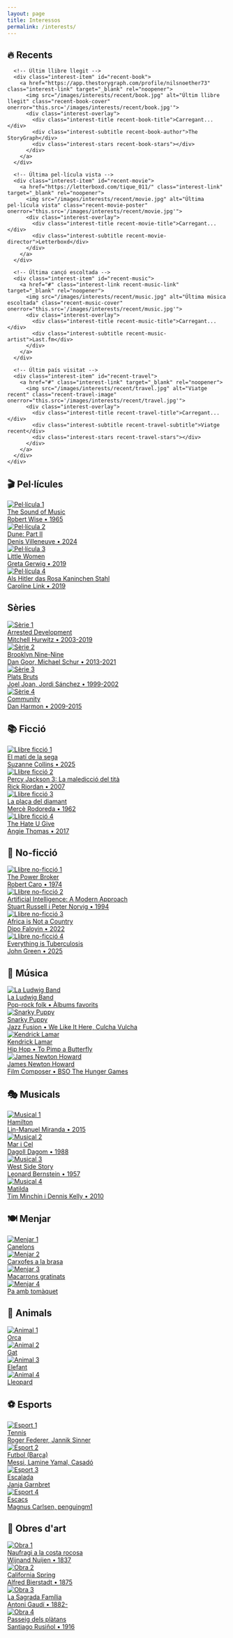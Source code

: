 ```yaml
---
layout: page
title: Interessos
permalink: /interests/
---
```


<div class="interests-container">
  
  <!-- Recents -->
  <div class="interest-category">
    <h2>🔥 Recents</h2>
    <div class="interest-grid">

      <!-- Últim llibre llegit -->
      <div class="interest-item" id="recent-book">
        <a href="https://app.thestorygraph.com/profile/nilsnoether73" class="interest-link" target="_blank" rel="noopener">
          <img src="/images/interests/recent/book.jpg" alt="Últim llibre llegit" class="recent-book-cover" onerror="this.src='/images/interests/recent/book.jpg'">
          <div class="interest-overlay">
            <div class="interest-title recent-book-title">Carregant...</div>
            <div class="interest-subtitle recent-book-author">The StoryGraph</div>
            <div class="interest-stars recent-book-stars"></div>
          </div>
        </a>
      </div>
      
      <!-- Última pel·lícula vista -->
      <div class="interest-item" id="recent-movie">
        <a href="https://letterboxd.com/tique_011/" class="interest-link" target="_blank" rel="noopener">
          <img src="/images/interests/recent/movie.jpg" alt="Última pel·lícula vista" class="recent-movie-poster" onerror="this.src='/images/interests/recent/movie.jpg'">
          <div class="interest-overlay">
            <div class="interest-title recent-movie-title">Carregant...</div>
            <div class="interest-subtitle recent-movie-director">Letterboxd</div>
          </div>
        </a>
      </div>
      
      <!-- Última cançó escoltada -->
      <div class="interest-item" id="recent-music">
        <a href="#" class="interest-link recent-music-link" target="_blank" rel="noopener">
          <img src="/images/interests/recent/music.jpg" alt="Última música escoltada" class="recent-music-cover" onerror="this.src='/images/interests/recent/music.jpg'">
          <div class="interest-overlay">
            <div class="interest-title recent-music-title">Carregant...</div>
            <div class="interest-subtitle recent-music-artist">Last.fm</div>
          </div>
        </a>
      </div>

      <!-- Últim país visitat -->
      <div class="interest-item" id="recent-travel">
        <a href="#" class="interest-link" target="_blank" rel="noopener">
          <img src="/images/interests/recent/travel.jpg" alt="Viatge recent" class="recent-travel-image" onerror="this.src='/images/interests/recent/travel.jpg'">
          <div class="interest-overlay">
            <div class="interest-title recent-travel-title">Carregant...</div>
            <div class="interest-subtitle recent-travel-subtitle">Viatge recent</div>
            <div class="interest-stars recent-travel-stars"></div>
          </div>
        </a>
      </div>
    </div>
  </div>
  
  <!-- Pel·lícules -->
  <div class="interest-category">
    <h2>🎬 Pel·lícules</h2>
    <div class="interest-grid">
      <div class="interest-item">
        <a href="https://letterboxd.com/tique_011/film/the-sound-of-music/activity/" class="interest-link" target="_blank" rel="noopener">
          <img src="/images/interests/movies/the-sound-of-music.jpg" alt="Pel·lícula 1" onerror="this.parentElement.parentElement.innerHTML='<div class=&quot;interest-placeholder&quot;>Poster 1</div>'">
          <div class="interest-overlay">
            <div class="interest-title">The Sound of Music</div>
            <div class="interest-subtitle">Robert Wise • 1965</div>
          </div>
        </a>
      </div>
      <div class="interest-item">
        <a href="https://letterboxd.com/tique_011/film/dune-part-two/activity/" class="interest-link" target="_blank" rel="noopener">
          <img src="/images/interests/movies/dune-part-two.jpg" alt="Pel·lícula 2" onerror="this.parentElement.parentElement.innerHTML='<div class=&quot;interest-placeholder&quot;>Poster 2</div>'">
          <div class="interest-overlay">
            <div class="interest-title">Dune: Part II</div>
            <div class="interest-subtitle">Denis Villeneuve • 2024</div>
          </div>
        </a>
      </div>
      <div class="interest-item">
        <a href="https://letterboxd.com/tique_011/film/little-women-2019/" class="interest-link" target="_blank" rel="noopener">
          <img src="/images/interests/movies/little-women.jpg" alt="Pel·lícula 3" onerror="this.parentElement.parentElement.innerHTML='<div class=&quot;interest-placeholder&quot;>Poster 3</div>'">
          <div class="interest-overlay">
            <div class="interest-title">Little Women</div>
            <div class="interest-subtitle">Greta Gerwig • 2019</div>
          </div>
        </a>
      </div>
      <div class="interest-item">
        <a href="https://letterboxd.com/tique_011/film/when-hitler-stole-pink-rabbit/activity/" class="interest-link" target="_blank" rel="noopener">
          <img src="/images/interests/movies/als-hitler-das-rosa-kaninchen-stahl.jpg" alt="Pel·lícula 4" onerror="this.parentElement.parentElement.innerHTML='<div class=&quot;interest-placeholder&quot;>Poster 4</div>'">
          <div class="interest-overlay">
            <div class="interest-title">Als Hitler das Rosa Kaninchen Stahl</div>
            <div class="interest-subtitle">Caroline Link • 2019</div>
          </div>
        </a>
      </div>
    </div>
  </div>

  <!-- Sèries -->
  <div class="interest-category">
    <h2> Sèries</h2>
    <div class="interest-grid">
      <div class="interest-item">
        <a href="https://www.imdb.com/title/tt0367279/" class="interest-link" target="_blank" rel="noopener">
          <img src="/images/interests/shows/arrested-development.jpg" alt="Sèrie 1" onerror="this.parentElement.parentElement.innerHTML='<div class=&quot;interest-placeholder&quot;>Sèrie 1</div>'">
          <div class="interest-overlay">
            <div class="interest-title">Arrested Development</div>
            <div class="interest-subtitle">Mitchell Hurwitz • 2003-2019</div>
          </div>
        </a>
      </div>
      <div class="interest-item">
        <a href="https://www.imdb.com/title/tt2467372/" class="interest-link" target="_blank" rel="noopener">
          <img src="/images/interests/shows/brooklyn-nine-nine.jpg" alt="Sèrie 2" onerror="this.parentElement.parentElement.innerHTML='<div class=&quot;interest-placeholder&quot;>Sèrie 2</div>'">
          <div class="interest-overlay">
            <div class="interest-title">Brooklyn Nine-Nine</div>
            <div class="interest-subtitle">Dan Goor, Michael Schur • 2013-2021</div>
          </div>
        </a>
      </div>
      <div class="interest-item">
        <a href="https://www.imdb.com/title/tt0352089/" class="interest-link" target="_blank" rel="noopener">
          <img src="/images/interests/shows/plats-bruts.jpg" alt="Sèrie 3" onerror="this.parentElement.parentElement.innerHTML='<div class=&quot;interest-placeholder&quot;>Sèrie 3</div>'">
          <div class="interest-overlay">
            <div class="interest-title">Plats Bruts</div>
            <div class="interest-subtitle">Joel Joan, Jordi Sánchez • 1999-2002</div>
          </div>
        </a>
      </div>
      <div class="interest-item">
        <a href="https://www.imdb.com/title/tt1439629/" class="interest-link" target="_blank" rel="noopener">
          <img src="/images/interests/shows/community.jpg" alt="Sèrie 4" onerror="this.parentElement.parentElement.innerHTML='<div class=&quot;interest-placeholder&quot;>Sèrie 4</div>'">
          <div class="interest-overlay">
            <div class="interest-title">Community</div>
            <div class="interest-subtitle">Dan Harmon • 2009-2015</div>
          </div>
        </a>
      </div>
    </div>
  </div>

  <!-- Llibres de ficció -->
  <div class="interest-category">
    <h2>📚 Ficció</h2>
    <div class="interest-grid">
      <div class="interest-item">
        <a href="https://app.thestorygraph.com/reviews/9b49ae8e-0b73-4d4b-bb89-ee7c98a80aef" class="interest-link" target="_blank" rel="noopener">
          <img src="/images/interests/fiction/el-mati-de-la-sega.jpg" alt="Llibre ficció 1" onerror="this.parentElement.parentElement.innerHTML='<div class=&quot;interest-placeholder&quot;>Portada 1</div>'">
          <div class="interest-overlay">
            <div class="interest-title">El matí de la sega</div>
            <div class="interest-subtitle">Suzanne Collins • 2025</div>
          </div>
        </a>
      </div>
      <div class="interest-item">
        <a href="https://app.thestorygraph.com/reviews/ffc91366-cbd6-4234-bbe0-47f26c611906" class="interest-link" target="_blank" rel="noopener">
          <img src="/images/interests/fiction/percy-jackson-la-malediccio-del-tita.jpg" alt="Llibre ficció 2" onerror="this.parentElement.parentElement.innerHTML='<div class=&quot;interest-placeholder&quot;>Portada 2</div>'">
          <div class="interest-overlay">
            <div class="interest-title">Percy Jackson 3: La maledicció del tità</div>
            <div class="interest-subtitle">Rick Riordan • 2007</div>
          </div>
        </a>
      </div>
      <div class="interest-item">
        <a href="https://app.thestorygraph.com/reviews/cbe98c2e-abb0-434d-94f2-ec25f4a718b5" class="interest-link" target="_blank" rel="noopener">
          <img src="/images/interests/fiction/la-placa-del-diamant.jpg" alt="Llibre ficció 3" onerror="this.parentElement.parentElement.innerHTML='<div class=&quot;interest-placeholder&quot;>Portada 3</div>'">
          <div class="interest-overlay">
            <div class="interest-title">La plaça del diamant</div>
            <div class="interest-subtitle">Mercè Rodoreda • 1962</div>
          </div>
        </a>
      </div>
      <div class="interest-item">
        <a href="https://app.thestorygraph.com/reviews/14927454-0ced-4db7-a46a-b111e596a9a3" class="interest-link" target="_blank" rel="noopener">
          <img src="/images/interests/fiction/the-hate-u-give.jpg" alt="Llibre ficció 4" onerror="this.parentElement.parentElement.innerHTML='<div class=&quot;interest-placeholder&quot;>Portada 4</div>'">
          <div class="interest-overlay">
            <div class="interest-title">The Hate U Give</div>
            <div class="interest-subtitle">Angie Thomas • 2017</div>
          </div>
        </a>
      </div>
    </div>
  </div>

  <!-- Llibres de no-ficció -->
  <div class="interest-category">
    <h2>📖 No-ficció</h2>
    <div class="interest-grid">
      <div class="interest-item">
        <a href="https://app.thestorygraph.com/reviews/99441071-67b2-40ee-9ec1-123df94e262b" class="interest-link" target="_blank" rel="noopener">
          <img src="/images/interests/nonfiction/the-power-broker.jpg" alt="Llibre no-ficció 1" onerror="this.parentElement.parentElement.innerHTML='<div class=&quot;interest-placeholder&quot;>Portada 1</div>'">
          <div class="interest-overlay">
            <div class="interest-title">The Power Broker</div>
            <div class="interest-subtitle">Robert Caro • 1974</div>
          </div>
        </a>
      </div>
      <div class="interest-item">
        <a href="https://app.thestorygraph.com/books/b73a25c2-bcf4-4b66-a14e-1df9c1a4d59c" class="interest-link" target="_blank" rel="noopener">
          <img src="/images/interests/nonfiction/artificial-intelligence-modern-approach.jpg" alt="Llibre no-ficció 2" onerror="this.parentElement.parentElement.innerHTML='<div class=&quot;interest-placeholder&quot;>Portada 2</div>'">
          <div class="interest-overlay">
            <div class="interest-title">Artificial Intelligence: A Modern Approach</div>
            <div class="interest-subtitle">Stuart Russell i Peter Norvig • 1994</div>
          </div>
        </a>
      </div>
      <div class="interest-item">
        <a href="#" class="interest-link" target="_blank" rel="noopener">
          <img src="/images/interests/nonfiction/africa-is-not-a-country.jpg" alt="Llibre no-ficció 3" onerror="this.parentElement.parentElement.innerHTML='<div class=&quot;interest-placeholder&quot;>Portada 3</div>'">
          <div class="interest-overlay">
            <div class="interest-title">Africa is Not a Country</div>
            <div class="interest-subtitle">Dipo Faloyin • 2022</div>
          </div>
        </a>
      </div>
      <div class="interest-item">
        <a href="https://app.thestorygraph.com/reviews/3cb87e45-cbe7-4fcf-8c7b-c2a519eb7a4d" class="interest-link" target="_blank" rel="noopener">
          <img src="/images/interests/nonfiction/everything-is-tuberculosis.jpg" alt="Llibre no-ficció 4" onerror="this.parentElement.parentElement.innerHTML='<div class=&quot;interest-placeholder&quot;>Portada 4</div>'">
          <div class="interest-overlay">
            <div class="interest-title">Everything is Tuberculosis</div>
            <div class="interest-subtitle">John Green • 2025</div>
          </div>
        </a>
      </div>
    </div>
  </div>

  <!-- Música (artistes i àlbums favorits) -->
  <div class="interest-category">
    <h2>🎵 Música</h2>
    <div class="interest-grid">
      <!-- Artistes seleccionats -->
      <div class="interest-item">
        <a href="https://open.spotify.com/artist/1hOwyBjBzD71G76KApDEy5" class="interest-link" target="_blank" rel="noopener">
          <img src="/images/interests/music/la-ludwig-band.jpg" alt="La Ludwig Band" onerror="this.parentElement.parentElement.innerHTML='<div class=&quot;interest-placeholder&quot;>La Ludwig Band</div>'">
          <div class="interest-overlay">
            <div class="interest-title">La Ludwig Band</div>
            <div class="interest-subtitle">Pop-rock folk • Àlbums favorits</div>
          </div>
        </a>
      </div>
      <div class="interest-item">
        <a href="#" class="interest-link" target="_blank" rel="noopener">
          <img src="/images/interests/music/snarky-puppy.jpg" alt="Snarky Puppy" onerror="this.parentElement.parentElement.innerHTML='<div class=&quot;interest-placeholder&quot;>Snarky Puppy</div>'">
          <div class="interest-overlay">
            <div class="interest-title">Snarky Puppy</div>
            <div class="interest-subtitle">Jazz Fusion • We Like It Here, Culcha Vulcha</div>
          </div>
        </a>
      </div>
      <!-- Artistes individuals -->
      <div class="interest-item">
        <a href="#" class="interest-link" target="_blank" rel="noopener">
          <img src="/images/interests/music/kendrick-lamar.jpg" alt="Kendrick Lamar" onerror="this.parentElement.parentElement.innerHTML='<div class=&quot;interest-placeholder&quot;>Kendrick Lamar</div>'">
          <div class="interest-overlay">
            <div class="interest-title">Kendrick Lamar</div>
            <div class="interest-subtitle">Hip Hop • To Pimp a Butterfly</div>
          </div>
        </a>
      </div>
      <div class="interest-item">
        <a href="#" class="interest-link" target="_blank" rel="noopener">
          <img src="/images/interests/music/james-newton-howard.jpg" alt="James Newton Howard" onerror="this.parentElement.parentElement.innerHTML='<div class=&quot;interest-placeholder&quot;>James Newton Howard</div>'">
          <div class="interest-overlay">
            <div class="interest-title">James Newton Howard</div>
            <div class="interest-subtitle">Film Composer • BSO The Hunger Games</div>
          </div>
        </a>
      </div>
    </div>
  </div>

  <!-- Musicals -->
  <div class="interest-category">
    <h2>🎭 Musicals</h2>
    <div class="interest-grid">
      <div class="interest-item">
        <a href="#🎭-musicals" class="interest-link" target="_blank" rel="noopener">
          <img src="/images/interests/musicals/hamilton.jpg" alt="Musical 1" onerror="this.parentElement.parentElement.innerHTML='<div class=&quot;interest-placeholder&quot;>Musical 1</div>'">
          <div class="interest-overlay">
            <div class="interest-title">Hamilton</div>
            <div class="interest-subtitle">Lin-Manuel Miranda • 2015</div>
          </div>
        </a>
      </div>
      <div class="interest-item">
        <a href="https://www.teatrevictoria.com/ca/cartellera/c/183-mar-i-cel.html" class="interest-link" target="_blank" rel="noopener">
          <img src="/images/interests/musicals/the-phantom-of-the-opera.jpg" alt="Musical 2" onerror="this.parentElement.parentElement.innerHTML='<div class=&quot;interest-placeholder&quot;>Musical 2</div>'">
          <div class="interest-overlay">
            <div class="interest-title">Mar i Cel</div>
            <div class="interest-subtitle">Dagoll Dagom • 1988</div>
          </div>
        </a>
      </div>
      <div class="interest-item">
        <a href="#🎭-musicals" class="interest-link" target="_blank" rel="noopener">
          <img src="/images/interests/musicals/west-side-story.jpg" alt="Musical 3" onerror="this.parentElement.parentElement.innerHTML='<div class=&quot;interest-placeholder&quot;>Musical 3</div>'">
          <div class="interest-overlay">
            <div class="interest-title">West Side Story</div>
            <div class="interest-subtitle">Leonard Bernstein • 1957</div>
          </div>
        </a>
      </div>
      <div class="interest-item">
        <a href="#🎭-musicals" class="interest-link" target="_blank" rel="noopener">
          <img src="/images/interests/musicals/matilda.jpg" alt="Musical 4" onerror="this.parentElement.parentElement.innerHTML='<div class=&quot;interest-placeholder&quot;>Musical 4</div>'">
          <div class="interest-overlay">
            <div class="interest-title">Matilda</div>
            <div class="interest-subtitle">Tim Minchin i Dennis Kelly • 2010</div>
          </div>
        </a>
      </div>
    </div>
  </div>

  <!-- Menjar -->
  <div class="interest-category">
    <h2>🍽️ Menjar</h2>
    <div class="interest-grid">
      <div class="interest-item">
        <a href="#" class="interest-link" target="_blank" rel="noopener">
          <img src="/images/interests/food/canelons.png" alt="Menjar 1" onerror="this.parentElement.parentElement.innerHTML='<div class=&quot;interest-placeholder&quot;>Menjar 1</div>'">
          <div class="interest-overlay">
            <div class="interest-title">Canelons</div>
            <div class="interest-subtitle"></div>
          </div>
        </a>
      </div>
      <div class="interest-item">
        <a href="https://3focs.com/ca/" class="interest-link" target="_blank" rel="noopener">
          <img src="/images/interests/food/carxofes.jpg" alt="Menjar 2" onerror="this.parentElement.parentElement.innerHTML='<div class=&quot;interest-placeholder&quot;>Menjar 2</div>'">
          <div class="interest-overlay">
            <div class="interest-title">Carxofes a la brasa</div>
            <div class="interest-subtitle"></div>
          </div>
        </a>
      </div>
      <div class="interest-item">
        <a href="https://www.timeout.cat/barcelona/ca/restaurants/gaig-barcelona" class="interest-link" target="_blank" rel="noopener">
          <img src="/images/interests/food/macarrons.jpg" alt="Menjar 3" onerror="this.parentElement.parentElement.innerHTML='<div class=&quot;interest-placeholder&quot;>Menjar 3</div>'">
          <div class="interest-overlay">
            <div class="interest-title">Macarrons gratinats</div>
            <div class="interest-subtitle"></div>
          </div>
        </a>
      </div>
      <div class="interest-item">
        <a href="https://www.barmolina.com/ca/" class="interest-link" target="_blank" rel="noopener">
          <img src="/images/interests/food/pa-amb-tomàquet.jpg" alt="Menjar 4" onerror="this.parentElement.parentElement.innerHTML='<div class=&quot;interest-placeholder&quot;>Menjar 4</div>'">
          <div class="interest-overlay">
            <div class="interest-title">Pa amb tomàquet</div>
            <div class="interest-subtitle"></div>
          </div>
        </a>
      </div>
    </div>
  </div>

  <!-- Animals -->
  <div class="interest-category">
    <h2>🐾 Animals</h2>
    <div class="interest-grid">
      <div class="interest-item">
        <a href="#" class="interest-link" target="_blank" rel="noopener">
          <img src="/images/interests/animals/orca.jpg" alt="Animal 1" onerror="this.parentElement.parentElement.innerHTML='<div class=&quot;interest-placeholder&quot;>Animal 1</div>'">
          <div class="interest-overlay">
            <div class="interest-title">Orca</div>
            <div class="interest-subtitle"></div>
          </div>
        </a>
      </div>
      <div class="interest-item">
        <a href="#" class="interest-link" target="_blank" rel="noopener">
          <img src="/images/interests/animals/gat.jpg" alt="Animal 2" onerror="this.parentElement.parentElement.innerHTML='<div class=&quot;interest-placeholder&quot;>Animal 2</div>'">
          <div class="interest-overlay">
            <div class="interest-title">Gat</div>
            <div class="interest-subtitle"></div>
          </div>
        </a>
      </div>
      <div class="interest-item">
        <a href="#" class="interest-link" target="_blank" rel="noopener">
          <img src="/images/interests/animals/elefant.jpg" alt="Animal 3" onerror="this.parentElement.parentElement.innerHTML='<div class=&quot;interest-placeholder&quot;>Animal 3</div>'">
          <div class="interest-overlay">
            <div class="interest-title">Elefant</div>
            <div class="interest-subtitle"></div>
          </div>
        </a>
      </div>
      <div class="interest-item">
        <a href="#" class="interest-link" target="_blank" rel="noopener">
          <img src="/images/interests/animals/lleopard.jpg" alt="Animal 4" onerror="this.parentElement.parentElement.innerHTML='<div class=&quot;interest-placeholder&quot;>Animal 4</div>'">
          <div class="interest-overlay">
            <div class="interest-title">Lleopard</div>
            <div class="interest-subtitle"></div>
          </div>
        </a>
      </div>
    </div>
  </div>

  <!-- Esports -->
  <div class="interest-category">
    <h2>⚽ Esports</h2>
    <div class="interest-grid">
      <div class="interest-item">
        <a href="#⚽-esports" class="interest-link" target="_blank" rel="noopener">
          <img src="/images/interests/sports/tennis.jpg" alt="Esport 1" onerror="this.parentElement.parentElement.innerHTML='<div class=&quot;interest-placeholder&quot;>Esport 1</div>'">
          <div class="interest-overlay">
            <div class="interest-title">Tennis</div>
            <div class="interest-subtitle">Roger Federer, Jannik Sinner</div>
          </div>
        </a>
      </div>
      <div class="interest-item">
        <a href="#⚽-esports" class="interest-link" target="_blank" rel="noopener">
          <img src="/images/interests/sports/fc-barcelona.jpg" alt="Esport 2" onerror="this.parentElement.parentElement.innerHTML='<div class=&quot;interest-placeholder&quot;>Esport 2</div>'">
          <div class="interest-overlay">
            <div class="interest-title">Futbol (Barça)</div>
            <div class="interest-subtitle">Messi, Lamine Yamal, Casadó</div>
          </div>
        </a>
      </div>
      <div class="interest-item">
        <a href="#⚽-esports" class="interest-.interest-link" target="_blank" rel="noopener">
          <img src="/images/interests/sports/climbing.jpg" alt="Esport 3" onerror="this.parentElement.parentElement.innerHTML='<div class=&quot;interest-placeholder&quot;>Esport 3</div>'">
          <div class="interest-overlay">
            <div class="interest-title">Escalada</div>
            <div class="interest-subtitle">Janja Garnbret</div>
          </div>
        </a>
      </div>
      <div class="interest-item">
        <a href="#⚽-esports" class="interest-link" target="_blank" rel="noopener">
          <img src="/images/interests/sports/chess.jpg" alt="Esport 4" onerror="this.parentElement.parentElement.innerHTML='<div class=&quot;interest-placeholder&quot;>Esport 4</div>'">
          <div class="interest-overlay">
            <div class="interest-title">Escacs</div>
            <div class="interest-subtitle">Magnus Carlsen, penguingm1</div>
          </div>
        </a>
      </div>
    </div>
  </div>

  <!-- Obres d'art -->
  <div class="interest-category art-category">
    <h2>🎨 Obres d'art</h2>
    <div class="interest-grid">
      <div class="interest-item">
        <a href="https://artsandculture.google.com/asset/shipwreck-off-a-rocky-coast-nuijen-wijnand/jwHeR2DfWY0qpw" class="interest-link" target="_blank" rel="noopener">
          <img src="/images/interests/art/shipwreck-off-rocky-coast-nuijen.jpg" alt="Obra 1" onerror="this.parentElement.parentElement.innerHTML='<div class=&quot;interest-placeholder&quot;>Obra 1</div>'">
          <div class="interest-overlay">
            <div class="interest-title">Naufragi a la costa rocosa</div>
            <div class="interest-subtitle">Wijnand Nuijen • 1837</div>
          </div>
        </a>
      </div>
      <div class="interest-item">
        <a href="https://artsandculture.google.com/asset/california-spring-albert-bierstadt-1830%E2%80%931902/bAE9fcwSxFxp4w" class="interest-link" target="_blank" rel="noopener">
          <img src="/images/interests/art/california-spring-bierstadt.jpg" alt="Obra 2" onerror="this.parentElement.parentElement.innerHTML='<div class=&quot;interest-placeholder&quot;>Obra 2</div>'">
          <div class="interest-overlay">
            <div class="interest-title">California Spring</div>
            <div class="interest-subtitle">Alfred Bierstadt • 1875</div>
          </div>
        </a>
      </div>
      <div class="interest-item">
        <a href="https://sagradafamilia.org/" class="interest-link" target="_blank" rel="noopener">
          <img src="/images/interests/art/sagrada-familia-gaudi.jpg" alt="Obra 3" onerror="this.parentElement.parentElement.innerHTML='<div class=&quot;interest-placeholder&quot;>Obra 3</div>'">
          <div class="interest-overlay">
            <div class="interest-title">La Sagrada Família</div>
            <div class="interest-subtitle">Antoni Gaudí • 1882-</div>
          </div>
        </a>
      </div>
      <div class="interest-item">
        <a href="https://artsandculture.google.com/asset/avenue-of-plane-trees/wQFzEqx_dpfP6Q" class="interest-link" target="_blank" rel="noopener">
          <img src="/images/interests/art/avenue-plane-trees-rusinol.jpg" alt="Obra 4" onerror="this.parentElement.parentElement.innerHTML='<div class=&quot;interest-placeholder&quot;>Obra 4</div>'">
          <div class="interest-overlay">
            <div class="interest-title">Passeig dels plàtans</div>
            <div class="interest-subtitle">Santiago Rusiñol • 1916</div>
          </div>
        </a>
      </div>
    </div>
  </div>

</div>

<script src="/js/recent_activity.js"></script>